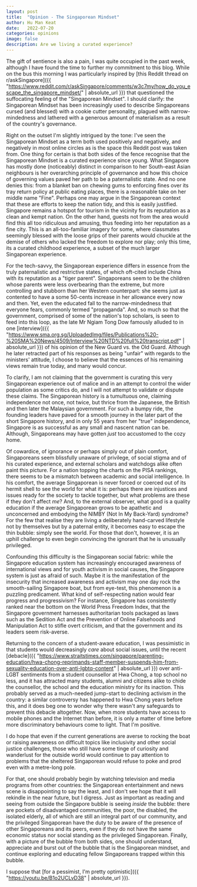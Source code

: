 ```yaml
---
layout: post
title:  "Opinion - The Singaporean Mindset"
author: Hu Man Keat
date:   2022-07-20
categories: opinions
image: false
description: Are we living a curated experience?
---
```

The gift of sentience is also a pain, I was quite occupied in the past week, although I have found the time to further my commitment to this blog. While on the bus this morning I was particularly inspired by [this Reddit thread on r/askSingapore]({{ "https://www.reddit.com/r/askSingapore/comments/w3c7my/how_do_you_escape_the_singapore_mindset/" | absolute_url }}) that questioned the suffocating feeling of the "Singaporean Mindset". I should clarify: the Singaporean Mindset has been increasingly used to describe Singaporeans cursed (and blessed) with a cookie cutter personality, plagued with narrow-mindedness and lathered with a generous amount of materialism as a result of the country's governance. 

Right on the outset I'm slightly intrigued by the tone: I've seen the Singaporean Mindset as a term both used positively and negatively, and negatively in most online circles as is the space this Reddit post was taken from. One thing for certain is that both sides of the fence recognise that the Singaporean Mindset is a curated experience since young. What Singapore has mostly done (noticeably) distinct in comparison to her South-east Asian neighbours is her overarching principle of governance and how this choice of governing values paved her path to be a paternalistic state. And no one denies this: from a blanket ban on chewing gums to enforcing fines over its tray return policy at public eating places, there is a reasonable take on her middle name "Fine". Perhaps one may argue in the Singaporean context that these are efforts to keep the nation tidy, and this is easily justified. Singapore remains a hotspot for tourism in the vicinity for its reputation as a clean and kempt nation. On the other hand, guests not from the area would find this all too ridiculous and amusing, thus feeding into her reputation as a fine city. This is an all-too-familiar imagery for some, where classmates seemingly blessed with the loose grips of their parents would chuckle at the demise of others who lacked the freedom to explore nor play; only this time, its a curated childhood experience, a subset of the much larger Singaporean experience.

For the tech-savvy, the Singaporean experience differs in essence from the truly paternalistic and restrictive states, of which oft-cited include China with its reputation as a "tiger parent". Singaporeans seem to be the children whose parents were less overbearing than the extreme, but more controlling and stubborn than her Western counterpart: she seems just as contented to have a some 50-cents increase in her allowance every now and then. Yet, even the educated fall to the narrow-mindedness that everyone fears, commonly termed "propaganda". And, so much so that the government, comprised of some of the nation's top scholars, is seen to feed into this loop, as the late Mr Ngiam Tong Dow famously alluded to in one [interview]({{ "https://www.sma.org.sg/UploadedImg/files/Publications%20-%20SMA%20News/4509/Interview%20NTD%20full%20transcript.pdf" | absolute_url }}) of his opinion of the New Guard vs. the Old Guard. Although he later retracted part of his responses as being "unfair" with regards to the ministers' attitude, I choose to believe that the essences of his remaining views remain true today, and many would concur.

To clarify, I am not claiming that the government is curating this very Singaporean experience out of malice and in an attempt to control the wider population as some critics do, and I will not attempt to validate or dispute these claims. The Singaporean history is a tumultuous one, claiming independence not once, not twice, but thrice from the Japanese, the British and then later the Malaysian government. For such a bumpy ride, the founding leaders have paved for a smooth journey in the later part of the short Singapore history, and in only 55 years from her "true" independence, Singapore is as successful as any small and nascent nation can be. Although, Singaporeans may have gotten *just* too accustomed to the cozy home.

Of cowardice, of ignorance or perhaps simply out of plain comfort, Singaporeans seem blissfully unaware of privilege, of social stigma and of his curated experience, and external scholars and watchdogs alike often paint this picture. For a nation topping the charts on the PISA rankings, there seems to be a mismatch between academic and social intelligence. In his comfort, the average Singaporean is never forced or coerced out of its hermit shell to see the world for what it is: perhaps there are injustices and issues ready for the society to tackle together, but what problems are these if they don't affect *me*? And, to the external observer, what good is a quality education if the average Singaporean grows to be apathetic and unconcerned and embodying the NIMBY (Not In My Back-Yard) syndrome? For the few that realise they are living a deliberately hand-carved lifestyle not by themselves but by a paternal entity, it becomes easy to escape the thin bubble: simply see the world. For those that don't, however, it is an uphill challenge to even begin convincing the ignorant that he is unusually privileged.

Confounding this difficulty is the Singaporean social fabric: while the Singapore education system has increasingly encouraged awareness of international views and for youth activism in social causes, the Singapore system is just as afraid of such. Maybe it is the manifestation of the insecurity that increased awareness and activism may one day rock the smooth-sailing Singapore boat, but from eye-test, this phenomenon is a puzzling predicament. What kind of self-respecting nation would fear progress and progressivism? For instance, Singapore has consistently ranked near the bottom on the World Press Freedom Index, that the Singapore government harnesses authoritarian tools packaged as laws such as the Sedition Act and the Prevention of Online Falsehoods and Manipulation Act to stifle overt criticism, and that the government and its leaders seem risk-averse. 

Returning to the concern of a student-aware education, I was pessimistic in that students would decreasingly *care* about social issues, until the recent [debacle]({{ "https://www.straitstimes.com/singapore/parenting-education/hwa-chong-reprimands-staff-member-suspends-him-from-sexuality-education-over-anti-lgbtq-content" | absolute_url }}) over anti-LGBT sentiments from a student counsellor at Hwa Chong, a top school no less, and it has attracted many students, alumni and citizens alike to chide the counsellor, the school and the education ministry for its inaction. This probably served as a much-needed jump-start to declining activism in the country: a similar controversy has happened to Hwa Chong years before this, and it does beg one to wonder why there wasn't any safeguards to prevent this debacle altogether. Now, when more students have access to mobile phones and the Internet than before, it is only a matter of time before more discriminatory behaviours come to light. That I'm positive.

I do hope that even if the current generations are averse to rocking the boat or raising awareness on difficult topics like inclusivity and other social justice challenges, those who still have some tinge of curiosity and wanderlust for the outside world would continue to pay attention to problems that the sheltered Singaporean would refuse to poke and prod even with a metre-long pole. 

For that, one should probably begin by watching television and media programs from other countries: the Singaporean entertainment and news scene is disappointing to say the least, and I don't see hope that it will rekindle in the near future, but I digress. Just as important as reading and seeing from outside the Singapore bubble is seeing *inside* the bubble: there are pockets of disadvantaged communities, the poor, the disabled, the isolated elderly, all of which are still an integral part of our community, and the privileged Singaporean have the duty to be aware of the presence of other Singaporeans and its peers, even if they do not have the same economic status nor social standing as the privileged Singaporean. Finally, with a picture of the bubble from both sides, one should understand, appreciate and burst out of the bubble that is the Singaporean mindset, and continue exploring and educating fellow Singaporeans trapped within this bubble. 

I suppose that [for a pessimist, I'm pretty optimistic]({{ "https://youtu.be/B1o2UCLvD38" | absolute_url }}). 